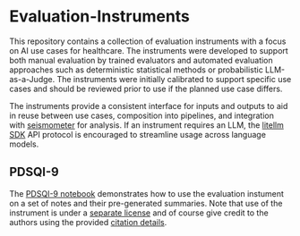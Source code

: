 # Evaluation-Instruments

This repository contains a collection of evaluation instruments with a focus on AI use cases for healthcare. The instruments were developed to support both manual evaluation by trained evaluators and automated evaluation approaches such as deterministic statistical methods or probabilistic LLM-as-a-Judge. The instruments were initially calibrated to support specific use cases and should be reviewed prior to use if the planned use case differs. 

The instruments provide a consistent interface for inputs and outputs to aid in reuse between use cases, composition into pipelines, and integration with [seismometer](https://epic-open-source.github.io/seismometer/) for analysis. If an instrument requires an LLM, the [litellm SDK](https://docs.litellm.ai/) API protocol is encouraged to streamline usage across language models. 

## PDSQI-9
The [PDSQI-9 notebook](https://github.com/epic-open-source/evaluation-instruments/blob/main/instruments/pdsqi_9/PDSQI_annotated.ipynb) demonstrates how to use the evaluation instument on a set of notes and their pre-generated summaries.  Note that use of the instrument is under a [separate license](https://github.com/epic-open-source/evaluation-instruments/blob/main/instruments/pdsqi_9/LICENSE.txt) and of course give credit to the authors using the provided [citation details](https://github.com/epic-open-source/evaluation-instruments/blob/main/instruments/pdsqi_9/CITATION.cff).
